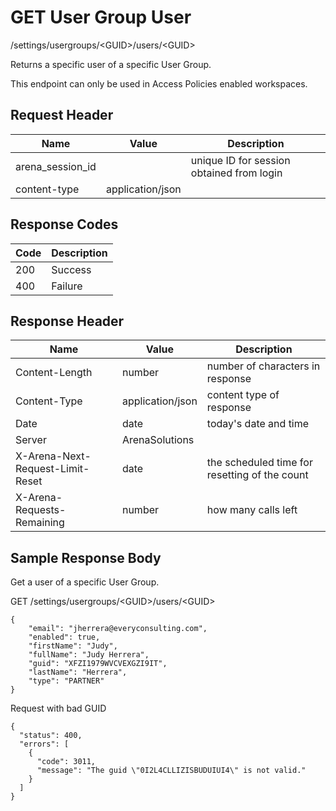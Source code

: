 # GET User Group User


/settings/usergroups/&lt;GUID&gt;/users/&lt;GUID&gt;

Returns a specific user of a specific User Group.

This endpoint can only be used in Access Policies enabled workspaces.

## Request Header

| Name<br> | Value<br> | Description<br> |
|  --- |  --- |  --- | 
| arena_session_id<br> |   | unique ID for session obtained from login<br> |
| content\-type<br> | application/json<br> |   |

## Response Codes

| Code<br> | Description<br> |
|  --- |  --- | 
| 200<br> | Success<br> |
| 400<br> | Failure<br> |

## Response Header

| Name<br> | Value<br> | Description<br> |
|  --- |  --- |  --- | 
| Content\-Length<br> | number<br> | number of characters in response<br> |
| Content\-Type<br> | application/json<br> | content type of response<br> |
| Date<br> | date<br> | today's date and time<br> |
| Server<br> | ArenaSolutions<br> |   |
| X\-Arena\-Next\-Request\-Limit\-Reset<br> | date<br> | the scheduled time for resetting of the count<br> |
| X\-Arena\-Requests\-Remaining<br> | number<br> | how many calls left<br> |

## Sample Response Body
Get a user of a specific User Group.



GET /settings/usergroups/&lt;GUID&gt;/users/&lt;GUID&gt;

```
{
    "email": "jherrera@everyconsulting.com",
    "enabled": true,
    "firstName": "Judy",
    "fullName": "Judy Herrera",
    "guid": "XFZI1979WVCVEXGZI9IT",
    "lastName": "Herrera",
    "type": "PARTNER"
}       
```
Request with bad GUID

```
{
  "status": 400,
  "errors": [
    {
      "code": 3011,
      "message": "The guid \"0I2L4CLLIZISBUDUIUI4\" is not valid."
    }
  ]
}
```
